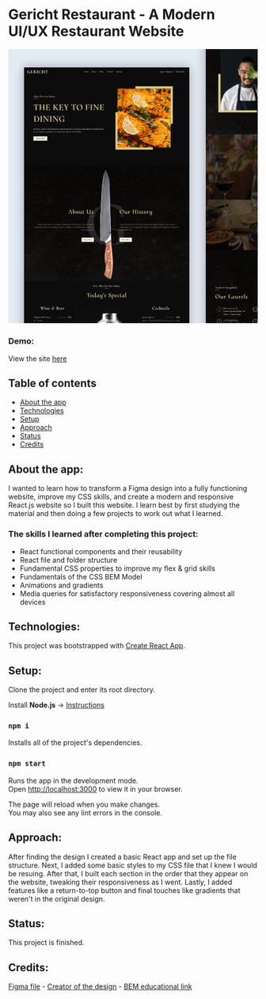 # Gericht Restaurant - A Modern UI/UX Restaurant Website
![site image](https://github.com/briansegs/gericht-restaurant/blob/main/src/assets/project4.png)

### Demo:
View the site [here](https://briansegs.github.io/gericht-restaurant/)

## Table of contents
- [About the app](#about-the-app)
- [Technologies](#technologies)
- [Setup](#setup)
- [Approach](#approach)
- [Status](#status)
- [Credits](#credits)

## About the app:
I wanted to learn how to transform a Figma design into a fully functioning website, improve my CSS skills, and create a modern and responsive React.js website so I built this website. I learn best by first studying the material and then doing a few projects to work out what I learned. 

### The skills I learned after completing this project:
- React functional components and their reusability
- React file and folder structure
- Fundamental CSS properties to improve my flex & grid skills
- Fundamentals of the CSS BEM Model
- Animations and gradients
- Media queries for satisfactory responsiveness covering almost all devices

## Technologies:
This project was bootstrapped with [Create React App](https://github.com/facebook/create-react-app).

## Setup:
Clone the project and enter its root directory.

Install **Node.js** -> [Instructions](https://nodejs.org/en/learn/getting-started/how-to-install-nodejs)

### `npm i`
Installs all of the project's dependencies.

### `npm start`
Runs the app in the development mode.\
Open [http://localhost:3000](http://localhost:3000) to view it in your browser.

The page will reload when you make changes.\
You may also see any lint errors in the console.

## Approach:
After finding the design I created a basic React app and set up the file structure. Next, I added some basic styles to my CSS file that I knew I would be resuing. After that, I built each section in the order that they appear on the website, tweaking their responsiveness as I went. Lastly, I added features like a return-to-top button and final touches like gradients that weren't in the original design. 

## Status:
This project is finished.

## Credits:
[Figma file](https://www.figma.com/design/yvClSI9AZBRX8UaaGEByF3/Modern-UI%2FUX%3A-Gericht?node-id=53-2&node-type=canvas&t=4JLmXwdIeUoF0Fq6-0) - 
[Creator of the design](https://ui8.net/iqonicdesign/products/gericht-restaurant-website-ui-in-figma) - 
[BEM educational link](https://sparkbox.com/foundry/bem_by_example)


